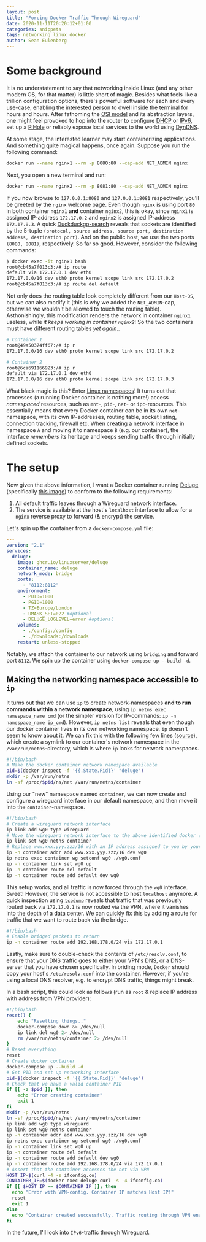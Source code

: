 ```yaml
---
layout: post
title: "Forcing Docker Traffic Through Wireguard"
date: 2020-11-11T20:20:12+01:00
categories: snippets
tags: networking linux docker
author: Sean Eulenberg
---
```


# Some background

It is no understatement to say that networking inside Linux (and any other modern OS, for that matter) is little short of magic. Besides what feels like a trillion configuration options, there's powerful software for each and every use-case, enabling the interested person to dwell inside the terminal for hours and hours. After fathoming the [OSI model](https://www.wikiwand.com/en/OSI_model) and its abstraction layers, one might feel provoked to hop into the router to configure [DHCP](https://www.wikiwand.com/en/Dynamic_Host_Configuration_Protocol) or [IPv6](https://www.wikiwand.com/en/IPv6), set up a [PiHole](https://pi-hole.net/) or reliably expose local services to the world using [DynDNS](https://www.wikiwand.com/en/Dynamic_DNS).

At some stage, the interested learner may start containerizing applications. And something quite magical happens, once again. Suppose you run the following command:

```bash
docker run --name nginx1 --rm -p 8080:80 --cap-add NET_ADMIN nginx
```

Next, you open a new terminal and run:

```bash
docker run --name nginx2 --rm -p 8081:80 --cap-add NET_ADMIN nginx
```

If you now browse to `127.0.0.1:8080` and `127.0.0.1:8081` respectively, you'll be greeted by the `nginx` welcome page. Even though `nginx` is using port `80` in both container `nginx1` **and** container `nginx2`, this is okay, since `nginx1` is assigned IP-address `172.17.0.2` and `nginx2` is assigned IP-address `172.17.0.3`. A quick [Duckduckgo-search](https://stackoverflow.com/a/29578399/7383573) reveals that sockets are identified by the 5-tuple `(protocol, source address, source port, destination address, destination port)`. And on the public host, we use the two ports `(8080, 8081)`, respectively. So far so good. However, consider the following commands:

```bash
$ docker exec -it nginx1 bash
root@cb45a7f013c3:/# ip route
default via 172.17.0.1 dev eth0
172.17.0.0/16 dev eth0 proto kernel scope link src 172.17.0.2
root@cb45a7f013c3:/# ip route del default
```

Not only does the routing table look completely different from our `Host-OS`, but we can also modify it (this is why we added the `NET_ADMIN`-cap, otherwise we wouldn't be allowed to touch the routing table). Asthonishingly, this modification renders the network in container `nginx1` useless, while _it keeps working in container `nginx2`_! So the two containers must have different routing tables _yet again_..

```bash
# Container 1
root@49a50374ff67:/# ip r
172.17.0.0/16 dev eth0 proto kernel scope link src 172.17.0.2

# Container 2
root@6ca691166923:/# ip r
default via 172.17.0.1 dev eth0
172.17.0.0/16 dev eth0 proto kernel scope link src 172.17.0.3
```

What black magic is this? Enter [Linux namespaces](https://www.wikiwand.com/en/Linux_namespaces)! It turns out that processes (a running Docker container is nothing more!) access _namespaced_ resources, such as `mnt`-, `pid`-, `net`- or `ipc`-resources. This essentially means that every Docker container can be in its own `net`-namespace, with its own IP-addresses, routing table, socket listing, connection tracking, firewall etc. When creating a network interface in namespace `A` and moving it to namespace `B` (e.g. our container), the interface _remembers_ its heritage and keeps sending traffic through initially defined sockets.

# The setup

Now given the above information, I want a Docker container running [Deluge](https://www.deluge-torrent.org/) (specifically [this image](https://docs.linuxserver.io/images/docker-deluge)) to conform to the following requirements:

1. All default traffic leaves through a Wireguard network interface.
2. The service is available at the host's `localhost` interface to allow for a `nginx` reverse proxy to forward (& encrypt) the service.

Let's spin up the container from a `docker-compose.yml` file:

```yml
---
version: "2.1"
services:
  deluge:
    image: ghcr.io/linuxserver/deluge
    container_name: deluge
    network_mode: bridge
    ports:
      - "8112:8112"
    environment:
      - PUID=1000
      - PGID=1000
      - TZ=Europe/London
      - UMASK_SET=022 #optional
      - DELUGE_LOGLEVEL=error #optional
    volumes:
      - ./config:/config
      - ./downloads:/downloads
    restart: unless-stopped
```

Notably, we attach the container to our network using `bridging` and forward port `8112`. We spin up the container using `docker-compose up --build -d`.

## Making the networking namespace accessible to `ip`

It turns out that we can use `ip` to create network-namespaces **and to run commands within a network namespace**, using `ip netns exec namespace_name cmd` (or the simpler version for IP-commands: `ip -n namespace_name ip_cmd`). However, `ip netns list` reveals that even though our docker container lives in its own networking namespace, `ip` doesn't seem to know about it. We can fix this with the following few lines ([source](https://platform9.com/blog/container-namespaces-deep-dive-container-networking/)), which create a symlink to our container's network namespace in the `/var/run/netns`-directory, which is where `ip` looks for network namespaces.

```bash
#!/bin/bash
# Make the docker container network namespace available
pid=$(docker inspect -f '{{.State.Pid}}' "deluge")
mkdir -p /var/run/netns
ln -sf /proc/$pid/ns/net /var/run/netns/container
```

Using our "new" namespace named `container`, we can now create and configure a wireguard interface in our default namespace, and then move it into the `container`-namespace.

```bash
#!/bin/bash
# Create a wireguard network interface
ip link add wg0 type wireguard
# Move the wireguard network interface to the above identified docker container
ip link set wg0 netns container
# Replace www.xxx.yyy.zzz/16 with an IP address assigned to you by your VPN provider
ip -n container addr add www.xxx.yyy.zzz/16 dev wg0
ip netns exec container wg setconf wg0 ./wg0.conf
ip -n container link set wg0 up
ip -n container route del default
ip -n container route add default dev wg0
```

This setup works, and all traffic is now forced through the `wg0` interface. Sweet! However, the service is not accessible to host `localhost` anymore. A quick inspection using [`tcpdump`]() reveals that traffic that was previously routed back via `172.17.0.1` is now routed via the VPN, where it vanishes into the depth of a data center. We can quickly fix this by adding a route for traffic that we want to route back via the bridge.

```bash
#!/bin/bash
# Enable bridged packets to return
ip -n container route add 192.168.178.0/24 via 172.17.0.1
```

Lastly, make sure to double-check the contents of `/etc/resolv.conf`, to ensure that your DNS traffic goes to either your VPN's DNS, or a DNS-server that you have chosen specifically. In briding mode, `Docker` should copy your host's `/etc/resolv.conf` into the container. However, if you're using a local DNS resolver, e.g. to encrypt DNS traffic, things might break.

In a bash script, this could look as follows (run as `root` & replace IP address with address from VPN provider):

```bash
#!/bin/bash
reset() {
    echo "Resetting things.."
    docker-compose down &> /dev/null
    ip link del wg0 2> /dev/null
    rm /var/run/netns/container 2> /dev/null
}
# Reset everything
reset
# Create docker container
docker-compose up --build -d
# Get PID and set up networking interface
pid=$(docker inspect -f '{{.State.Pid}}' "deluge")
# Check that we have a valid container PID
if [[ -z $pid ]]; then
    echo "Error creating container"
    exit 1
fi
mkdir -p /var/run/netns
ln -sf /proc/$pid/ns/net /var/run/netns/container
ip link add wg0 type wireguard
ip link set wg0 netns container
ip -n container addr add www.xxx.yyy.zzz/16 dev wg0
ip netns exec container wg setconf wg0 ./wg0.conf
ip -n container link set wg0 up
ip -n container route del default
ip -n container route add default dev wg0
ip -n container route add 192.168.178.0/24 via 172.17.0.1
# Assert that the container accesses the net via VPN
HOST_IP=$(curl -4 -s ifconfig.co)
CONTAINER_IP=$(docker exec deluge curl -s -4 ifconfig.co)
if [[ $HOST_IP == $CONTAINER_IP ]]; then
  echo "Error with VPN-config. Container IP matches Host IP!"
  reset
  exit 1
else
  echo "Container created successfully. Traffic routing through VPN enabled"
fi

```

In the future, I'll look into `IPv6`-traffic through Wireguard.
